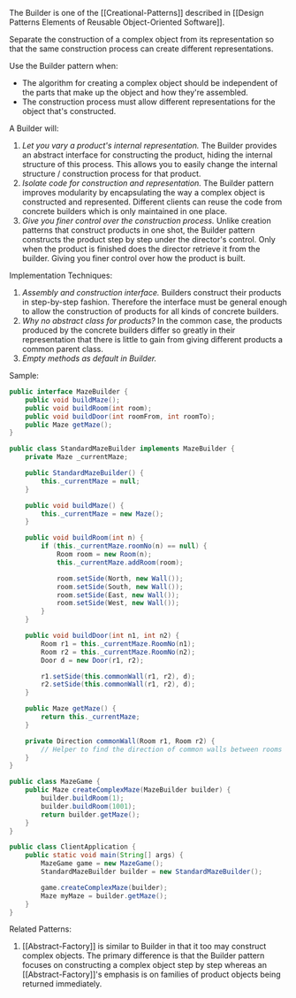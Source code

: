 The Builder is one of the [[Creational-Patterns]] described in [[Design Patterns Elements of Reusable Object-Oriented Software]].

Separate the construction of a complex object from its representation so that the same construction process can create different representations.

Use the Builder pattern when:

* The algorithm for creating a complex object should be independent of the parts that make up the object and how they're assembled.
* The construction process must allow different representations for the object that's constructed.

A Builder will:

1. _Let you vary a product's internal representation._ The Builder provides an abstract interface for constructing the product, hiding the internal structure of this process. This allows you to easily change the internal structure / construction process for that product.
1. _Isolate code for construction and representation._ The Builder pattern improves modularity by encapsulating the way a complex object is constructed and represented. Different clients can reuse the code from concrete builders which is only maintained in one place.
1. _Give you finer control over the construction process._ Unlike creation patterns that construct products in one shot, the Builder pattern constructs the product step by step under the director's control. Only when the product is finished does the director retrieve it from the builder. Giving you finer control over how the product is built.

Implementation Techniques:

1. _Assembly and construction interface._ Builders construct their products in step-by-step fashion. Therefore the interface must be general enough to allow the construction of products for all kinds of concrete builders.
1. _Why no abstract class for products?_ In the common case, the products produced by the concrete builders differ so greatly in their representation that there is little to gain from giving different products a common parent class.
1. _Empty methods as default in Builder._

Sample:

```java
public interface MazeBuilder {
    public void buildMaze();
    public void buildRoom(int room);
    public void buildDoor(int roomFrom, int roomTo);
    public Maze getMaze();
}

public class StandardMazeBuilder implements MazeBuilder {
    private Maze _currentMaze;

    public StandardMazeBuilder() {
        this._currentMaze = null;
    }

    public void buildMaze() {
        this._currentMaze = new Maze();
    }

    public void buildRoom(int n) {
        if (this._currentMaze.roomNo(n) == null) {
            Room room = new Room(n);
            this._currentMaze.addRoom(room);

            room.setSide(North, new Wall());
            room.setSide(South, new Wall());
            room.setSide(East, new Wall());
            room.setSide(West, new Wall());
        }
    }

    public void buildDoor(int n1, int n2) {
        Room r1 = this._currentMaze.RoomNo(n1);
        Room r2 = this._currentMaze.RoomNo(n2);
        Door d = new Door(r1, r2);

        r1.setSide(this.commonWall(r1, r2), d);
        r2.setSide(this.commonWall(r1, r2), d);
    }

    public Maze getMaze() {
        return this._currentMaze;
    }

    private Direction commonWall(Room r1, Room r2) {
        // Helper to find the direction of common walls between rooms
    }
}

public class MazeGame {
    public Maze createComplexMaze(MazeBuilder builder) {
        builder.buildRoom(1);
        builder.buildRoom(1001);
        return builder.getMaze();
    }
}

public class ClientApplication {
    public static void main(String[] args) {
        MazeGame game = new MazeGame();
        StandardMazeBuilder builder = new StandardMazeBuilder();

        game.createComplexMaze(builder);
        Maze myMaze = builder.getMaze();
    }
}
```

Related Patterns:

1. [[Abstract-Factory]] is similar to Builder in that it too may construct complex objects. The primary difference is that the Builder pattern focuses on constructing a complex object step by step whereas an [[Abstract-Factory]]'s emphasis is on families of product objects being returned immediately.